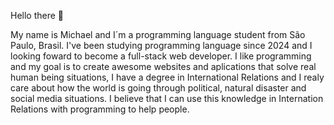 Hello there 👋


My name is Michael and I´m a programming language student from São Paulo, Brasil. I've been studying programming language since 2024 and I looking foward to become a full-stack web developer. I like programming and my goal is to create awesome websites and aplications that solve real human being situations, I have a degree in International Relations and I realy care about how the world is going through political, natural disaster and social media situations. I believe that I can use this knowledge in Internation Relations with programming to help people.							 																																																																																											



